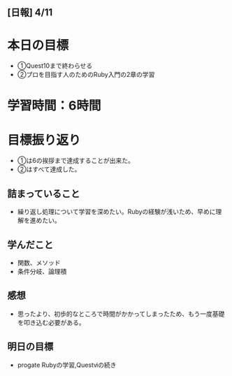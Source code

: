 ## [日報] 4/11
# 本日の目標
- ➀Quest10まで終わらせる 
- ②プロを目指す人のためのRuby入門の2章の学習
# 学習時間：6時間
# 目標振り返り
- ➀は6の挨拶まで達成することが出来た。
- ➁はすべて達成した。
## 詰まっていること
- 繰り返し処理について学習を深めたい。Rubyの経験が浅いため、早めに理解を進めたい。
## 学んだこと
- 関数、メソッド
- 条件分岐、論理積
## 感想
- 思ったより、初歩的なところで時間がかかってしまったため、もう一度基礎を叩き込む必要がある。
## 明日の目標
- progate Rubyの学習,Questⅵの続き


